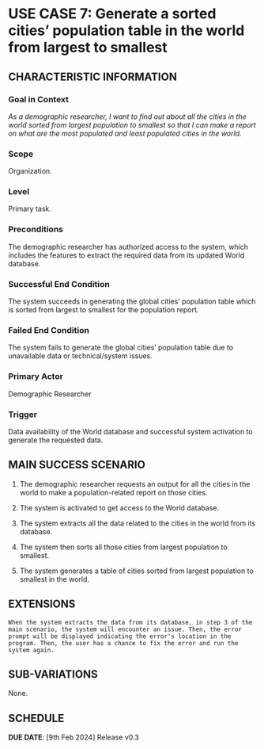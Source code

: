 # USE CASE 7: Generate a sorted cities’ population table in the world from largest to smallest

## CHARACTERISTIC INFORMATION

### Goal in Context

*As a demographic researcher, I want to find out about all the cities in the world sorted from largest population to smallest so that I can make a report on what are the most populated and least populated cities in the world.*

### Scope

Organization.

### Level

Primary task.

### Preconditions

The demographic researcher has authorized access to the system, which includes the features to extract the required data from its updated World database.

### Successful End Condition

The system succeeds in generating the global cities’ population table which is sorted from largest to smallest for the population report.

### Failed End Condition

The system fails to generate the global cities’ population table due to unavailable data or technical/system issues.

### Primary Actor

Demographic Researcher

### Trigger

Data availability of the World database and successful system activation to generate the requested data.



## MAIN SUCCESS SCENARIO

1. The demographic researcher requests an output for all the cities in the world to make a population-related report on those cities.

2. The system is activated to get access to the World database.

3. The system extracts all the data related to the cities in the world from its database.

4. The system then sorts all those cities from largest population to smallest.

5. The system generates a table of cities sorted from largest population to smallest in the world.

## EXTENSIONS

	When the system extracts the data from its database, in step 3 of the main scenario, the system will encounter an issue. Then, the error prompt will be displayed indicating the error's location in the program. Then, the user has a chance to fix the error and run the system again.   

## SUB-VARIATIONS

None.

## SCHEDULE

**DUE DATE**: [9th Feb 2024] Release v0.3 